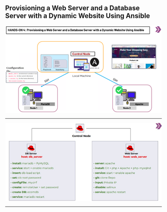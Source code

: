 ## Provisioning a Web Server and a Database Server with a Dynamic Website Using Ansible


<p align="center">
    <img alt="hpa" src="https://github.com/cagatayakk/Ansible/blob/main/00_project/dynamic-webseite/ho-04.png" >
</p>
<hr>

<p align="center">
    <img alt="hpa" src="https://github.com/cagatayakk/Ansible/blob/main/00_project/dynamic-webseite/02.jpg" >
</p>
<hr>
